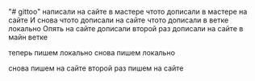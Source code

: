 "# gittoo" написали на сайте в мастере
чтото дописали в мастере на сайте
И снова чтото дописали на сайте
чтото дописали в ветке локально
Опять на сайте дописали
второй раз дописали на сайте в майн ветке

теперь пишем локально
снова пишем локально

снова пишем на сайте 
второй раз пишем на сайте

